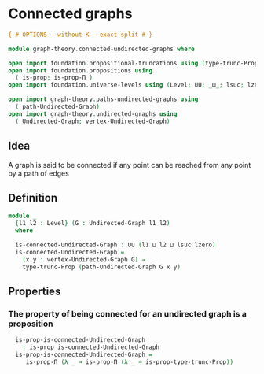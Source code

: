 # Connected graphs

```agda
{-# OPTIONS --without-K --exact-split #-}

module graph-theory.connected-undirected-graphs where

open import foundation.propositional-truncations using (type-trunc-Prop; is-prop-type-trunc-Prop)
open import foundation.propositions using
  ( is-prop; is-prop-Π )
open import foundation.universe-levels using (Level; UU; _⊔_; lsuc; lzero)

open import graph-theory.paths-undirected-graphs using
  ( path-Undirected-Graph)
open import graph-theory.undirected-graphs using
  ( Undirected-Graph; vertex-Undirected-Graph)
```

## Idea

A graph is said to be connected if any point can be reached from any point by a path of edges

## Definition

```agda
module _
  {l1 l2 : Level} (G : Undirected-Graph l1 l2)
  where

  is-connected-Undirected-Graph : UU (l1 ⊔ l2 ⊔ lsuc lzero)
  is-connected-Undirected-Graph =
    (x y : vertex-Undirected-Graph G) →
    type-trunc-Prop (path-Undirected-Graph G x y)
```

## Properties

### The property of being connected for an undirected graph is a proposition

```agda
  is-prop-is-connected-Undirected-Graph
    : is-prop is-connected-Undirected-Graph
  is-prop-is-connected-Undirected-Graph =
     is-prop-Π (λ _ → is-prop-Π (λ _ → is-prop-type-trunc-Prop))
```